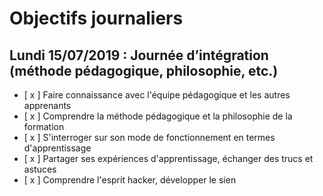 # Objectifs journaliers

## Lundi 15/07/2019 : Journée d’intégration (méthode pédagogique, philosophie, etc.)


* [ x ] Faire connaissance avec l'équipe pédagogique et les autres apprenants
* [ x ] Comprendre la méthode pédagogique et la philosophie de la formation
* [ x ] S'interroger sur son mode de fonctionnement en termes d'apprentissage
* [ x ] Partager ses expériences d'apprentissage, échanger des trucs et astuces
* [ x ] Comprendre l'esprit hacker, développer le sien